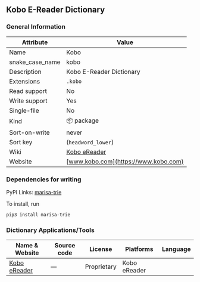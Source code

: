 ## Kobo E-Reader Dictionary

### General Information

| Attribute       | Value                                                      |
| --------------- | ---------------------------------------------------------- |
| Name            | Kobo                                                       |
| snake_case_name | kobo                                                       |
| Description     | Kobo E-Reader Dictionary                                   |
| Extensions      | `.kobo`                                                    |
| Read support    | No                                                         |
| Write support   | Yes                                                        |
| Single-file     | No                                                         |
| Kind            | 📦 package                                                  |
| Sort-on-write   | never                                                      |
| Sort key        | (`headword_lower`)                                         |
| Wiki            | [Kobo eReader](https://en.wikipedia.org/wiki/Kobo_eReader) |
| Website         | [www.kobo.com](https://www.kobo.com)                       |

### Dependencies for writing

PyPI Links: [marisa-trie](https://pypi.org/project/marisa-trie)

To install, run

```sh
pip3 install marisa-trie
```

### Dictionary Applications/Tools

| Name & Website                       | Source code | License     | Platforms    | Language |
| ------------------------------------ | ----------- | ----------- | ------------ | -------- |
| [Kobo eReader](https://www.kobo.com) | ―           | Proprietary | Kobo eReader |          |
